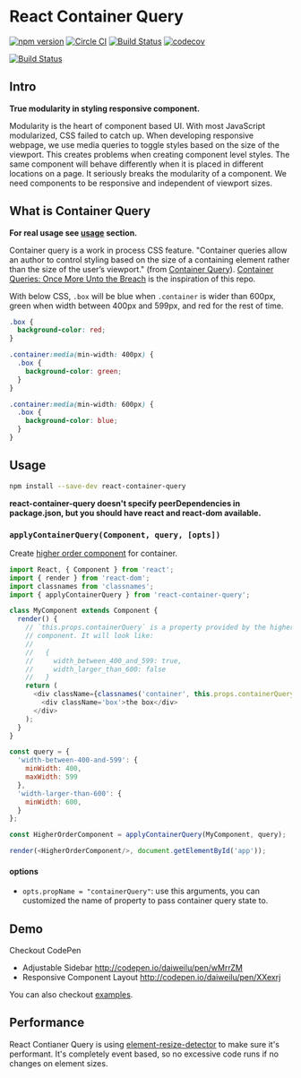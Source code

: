 # React Container Query

[![npm version](https://badge.fury.io/js/react-container-query.svg)](https://badge.fury.io/js/react-container-query)
[![Circle CI](https://circleci.com/gh/d6u/react-container-query/tree/master.svg?style=svg)](https://circleci.com/gh/d6u/react-container-query/tree/master)
[![Build Status](https://saucelabs.com/open_sauce/build_status/react-cq.svg)](https://saucelabs.com/beta/builds/8b89748df1f0408a9311b0d33d545cee)
[![codecov](https://codecov.io/gh/d6u/react-container-query/branch/master/graph/badge.svg)](https://codecov.io/gh/d6u/react-container-query)

[![Build Status](https://saucelabs.com/open_sauce/build_matrix/react-cq.svg)](https://saucelabs.com/beta/builds/8b89748df1f0408a9311b0d33d545cee)

## Intro

**True modularity in styling responsive component.**

Modularity is the heart of component based UI. With most JavaScript modularized, CSS failed to catch up. When developing responsive webpage, we use media queries to toggle styles based on the size of the viewport. This creates problems when creating component level styles. The same component will behave differently when it is placed in different locations on a page. It seriously breaks the modularity of a component. We need components to be responsive and independent of viewport sizes.

## What is Container Query

**For real usage see [usage](#usage) section.**

Container query is a work in process CSS feature. "Container queries allow an author to control styling based on the size of a containing element rather than the size of the user’s viewport." (from [Container Query](http://responsiveimagescg.github.io/container-queries/)). [Container Queries: Once More Unto the Breach](http://alistapart.com/article/container-queries-once-more-unto-the-breach) is the inspiration of this repo.

With below CSS, `.box` will be blue when `.container` is wider than 600px, green when width between 400px and 599px, and red for the rest of time.

```css
.box {
  background-color: red;
}

.container:media(min-width: 400px) {
  .box {
    background-color: green;
  }
}

.container:media(min-width: 600px) {
  .box {
    background-color: blue;
  }
}
```

## Usage

```sh
npm install --save-dev react-container-query
```

**react-container-query doesn't specify peerDependencies in package.json, but you should have react and react-dom available.**

### `applyContainerQuery(Component, query, [opts])`

Create [higher order component](https://gist.github.com/sebmarkbage/ef0bf1f338a7182b6775) for container.

```js
import React, { Component } from 'react';
import { render } from 'react-dom';
import classnames from 'classnames';
import { applyContainerQuery } from 'react-container-query';

class MyComponent extends Component {
  render() {
    // `this.props.containerQuery` is a property provided by the higher order
    // component. It will look like:
    //
    //   {
    //     width_between_400_and_599: true,
    //     width_larger_than_600: false
    //   }
    return (
      <div className={classnames('container', this.props.containerQuery)}>
        <div className='box'>the box</div>
      </div>
    );
  }
}

const query = {
  'width-between-400-and-599': {
    minWidth: 400,
    maxWidth: 599
  },
  'width-larger-than-600': {
    minWidth: 600,
  }
};

const HigherOrderComponent = applyContainerQuery(MyComponent, query);

render(<HigherOrderComponent/>, document.getElementById('app'));
```

#### options

- `opts.propName = "containerQuery"`: use this arguments, you can customized the name of property to pass container query state to.

## Demo

Checkout CodePen

- Adjustable Sidebar http://codepen.io/daiweilu/pen/wMrrZM
- Responsive Component Layout http://codepen.io/daiweilu/pen/XXexrj

You can also checkout [examples](./examples).

## Performance

React Contianer Query is using [element-resize-detector](https://www.npmjs.com/package/element-resize-detector) to make sure it's performant. It's completely event based, so no excessive code runs if no changes on element sizes.
